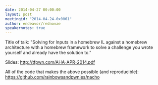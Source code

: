 ```yaml
---
date: 2014-04-27 00:00:00
layout: post
meetingid: "2014-04-24-0x0061"
author: endeavor/rednovae
speakernotes: true
---
```


Title of talk: "Solving for Inputs in a homebrew IL against a homebrew architecture with a homebrew framework to solve a challenge you wrote yourself and already have the solution to."

Slides: http://tfpwn.com/AHA-APR-2014.pdf

All of the code that makes the above possible (and reproducible): https://github.com/rainbowsandpwnies/nacho
